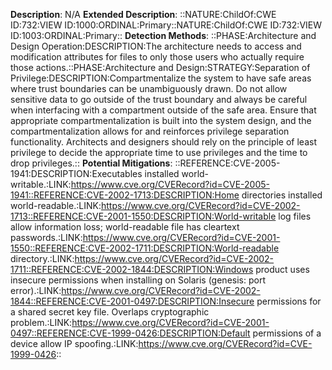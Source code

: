 **Description**: N/A
**Extended Description**: ::NATURE:ChildOf:CWE ID:732:VIEW ID:1000:ORDINAL:Primary::NATURE:ChildOf:CWE ID:732:VIEW ID:1003:ORDINAL:Primary::
**Detection Methods**: ::PHASE:Architecture and Design Operation:DESCRIPTION:The architecture needs to access and modification attributes for files to only those users who actually require those actions.::PHASE:Architecture and Design:STRATEGY:Separation of Privilege:DESCRIPTION:Compartmentalize the system to have safe areas where trust boundaries can be unambiguously drawn. Do not allow sensitive data to go outside of the trust boundary and always be careful when interfacing with a compartment outside of the safe area. Ensure that appropriate compartmentalization is built into the system design, and the compartmentalization allows for and reinforces privilege separation functionality. Architects and designers should rely on the principle of least privilege to decide the appropriate time to use privileges and the time to drop privileges.::
**Potential Mitigations**: ::REFERENCE:CVE-2005-1941:DESCRIPTION:Executables installed world-writable.:LINK:https://www.cve.org/CVERecord?id=CVE-2005-1941::REFERENCE:CVE-2002-1713:DESCRIPTION:Home directories installed world-readable.:LINK:https://www.cve.org/CVERecord?id=CVE-2002-1713::REFERENCE:CVE-2001-1550:DESCRIPTION:World-writable log files allow information loss; world-readable file has cleartext passwords.:LINK:https://www.cve.org/CVERecord?id=CVE-2001-1550::REFERENCE:CVE-2002-1711:DESCRIPTION:World-readable directory.:LINK:https://www.cve.org/CVERecord?id=CVE-2002-1711::REFERENCE:CVE-2002-1844:DESCRIPTION:Windows product uses insecure permissions when installing on Solaris (genesis: port error).:LINK:https://www.cve.org/CVERecord?id=CVE-2002-1844::REFERENCE:CVE-2001-0497:DESCRIPTION:Insecure permissions for a shared secret key file. Overlaps cryptographic problem.:LINK:https://www.cve.org/CVERecord?id=CVE-2001-0497::REFERENCE:CVE-1999-0426:DESCRIPTION:Default permissions of a device allow IP spoofing.:LINK:https://www.cve.org/CVERecord?id=CVE-1999-0426::